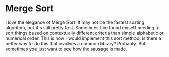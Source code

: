 # Merge Sort

I love the elegance of Merge Sort. It may not be the fastest sorting algorithm, but it's still pretty fast. Sometimes I've found myself needing to sort things based on contextually different criteria than simple alphabetic or numerical order. This is how I would implement this sort method. Is there a better way to do this that involves a common library? Probably. But sometimes you just want to see how the sausage is made.
